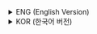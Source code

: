 <details>
<summary>ENG (English Version)</summary>

# Chapter 3. HTML5 Document Structuring and Web Forms

### HTML5 Document Structuring with Semantic Tags

- HTML5 introduces semantic tags such as `<header>`, `<nav>`, `<main>`, `<section>`, `<article>`, and `<footer>` to define distinct parts of a web page.
- Semantic tags improve document accessibility and SEO by clearly indicating the role and meaning of content to browsers and assistive technologies.
- Additional semantic tags like `<aside>`, `<figure>`, `<figcaption>`, `<mark>`, `<time>`, `<progress>`, `<output>`, and `<details>` provide further structure and meaning to block and inline elements.
- Semantic elements define document structure and content meaning, but the appearance and layout are controlled separately by CSS.

***

### Web Forms in HTML5

- Web forms collect user input for functions like login, registration, search, and reservations.
- The `<form>` element wraps all form controls and specifies how data is sent to the server using attributes such as `action`, `method`, `enctype`, and `target`.
- HTML5 offers many input types and controls, including:
  - Text input: `<input type="text">`, `<textarea>`, `<input type="password">`
  - Selection: `<select>`, `<option>`, `<optgroup>`, `<datalist>`, `<input list="">`
  - Buttons: `<button>`, `<input type="submit">`
  - Specialized inputs: `<input type="email">`, `<input type="tel">`, `<input type="url">`, `<input type="search">`, `<input type="color">`, `<input type="file">`, and date/time types
  - Number and range inputs: `<input type="number">` and `<input type="range">` with user interface enhancements like spinners and sliders
- The `<label>` tag associates descriptive captions with form controls, improving usability and accessibility.
- `<fieldset>` and `<legend>` group related form controls, organizing complex forms and enhancing accessibility.
- Placeholder attributes and built-in validation features assist users and ensure correct data entry.
- Obsolete or non-semantic tags such as `<font>`, `<center>`, and `<big>` are removed in HTML5 to encourage cleaner, semantically meaningful code.

</details>

<details>
<summary>KOR (한국어 버전)</summary>

# 3장. HTML5 문서 구조화와 웹 폼

### HTML5 문서 구조화 - 시맨틱 태그 활용

- HTML5는 `<header>`, `<nav>`, `<main>`, `<section>`, `<article>`, `<footer>` 등 페이지 각 영역의 의미와 역할을 명확히 하는 시맨틱 태그를 도입함.
- 이러한 시맨틱 태그는 문서 접근성과 검색 엔진 최적화(SEO)를 개선함.
- 추가적으로 `<aside>`, `<figure>`, `<figcaption>`, `<mark>`, `<time>`, `<progress>`, `<output>`, `<details>` 등도 블록 및 인라인 콘텐츠에 의미와 구조를 제공함.
- 시맨틱 태그는 문서의 구조와 의미를 정의하며, 레이아웃과 스타일은 CSS로 별도 제어함.

***

### HTML5 웹 폼

- 웹 폼은 로그인, 회원가입, 검색, 예약 등 사용자 입력 수집에 필수적임.
- `<form>` 요소는 모든 폼 컨트롤을 감싸며, `action`, `method`, `enctype`, `target` 등의 속성으로 서버 전송 방식을 지정함.
- HTML5는 다양한 입력 타입과 컨트롤을 제공함:
  - 텍스트 입력: `<input type="text">`, `<textarea>`, `<input type="password">`
  - 선택 입력: `<select>`, `<option>`, `<optgroup>`, `<datalist>`, `<input list="">`
  - 버튼: `<button>`, `<input type="submit">`
  - 특수 입력: `<input type="email">`, `<input type="tel">`, `<input type="url">`, `<input type="search">`, `<input type="color">`, `<input type="file">`, 날짜 및 시간 입력 타입
  - 숫자 및 범위 입력: `<input type="number">`, `<input type="range">`로 스피너, 슬라이더 UI 제공
- `<label>` 태그는 입력 컨트롤에 설명을 연결하여 사용성과 접근성을 높임.
- `<fieldset>`과 `<legend>`는 관련 폼 요소를 묶어 긴 폼을 체계적으로 구성하고 접근성 향상에 기여함.
- 플레이스홀더 속성과 내장 검증 기능은 올바른 입력을 유도하고 확인함.
- `<font>`, `<center>`, `<big>` 등 비시맨틱 및 구식 태그는 HTML5에서 제거되어 의미 있는 코드 작성을 권장함.

</details>

